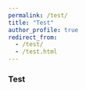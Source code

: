 ```yaml
---
permalink: /test/
title: "Test"
author_profile: true
redirect_from: 
  - /test/
  - /test.html
---
```


### Test
